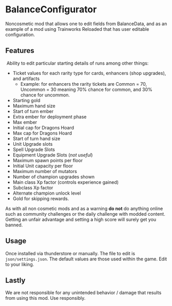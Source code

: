 # BalanceConfigurator

Noncosmetic mod that allows one to edit fields from BalanceData, and as an example of a mod using Trainworks Reloaded that has user editable configuration.

## Features

 Ability to edit particular starting details of runs among other things:

  * Ticket values for each rarity type for cards, enhancers (shop upgrades), and artifacts
     * Example: for enhancers the rarity tickets are Common = 70, Uncommon = 30 meaning 70% chance for common, and 30% chance for uncommon.
  * Starting gold
  * Maximum hand size
  * Start of turn ember
  * Extra ember for deployment phase
  * Max ember
  * Initial cap for Dragons Hoard
  * Max cap for Dragons Hoard
  * Start of turn hand size
  * Unit Upgrade slots
  * Spell Upgrade Slots
  * Equipment Upgrade Slots (*not useful*)
  * Maximum spawn points per floor
  * Initial Unit capacity per floor
  * Maximum number of mutators
  * Number of champion upgrades shown
  * Main class Xp factor (controls experience gained)
  * Subclass Xp factor
  * Alternate champion unlock level
  * Gold for skipping rewards.



As with all non cosmetic mods and as a warning **do not** do anything online such as community challenges or the daily challenge with modded content. Getting an unfair advantage and setting a high score will surely get you banned.



## Usage

Once installed via thunderstore or manually. The file to edit is `json/settings.json`. The default values are those used within the game. Edit to your liking. 

## Lastly
We are not responsible for any unintended behavior / damage that results from using this mod. Use responsibly.

